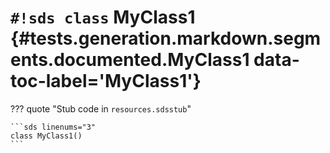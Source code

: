 # `#!sds class` MyClass1 {#tests.generation.markdown.segments.documented.MyClass1 data-toc-label='MyClass1'}

??? quote "Stub code in `resources.sdsstub`"

    ```sds linenums="3"
    class MyClass1()
    ```
